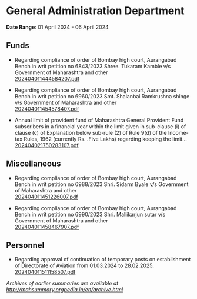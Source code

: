 # General Administration Department

**Date Range**: 01 April 2024 - 06 April 2024


## Funds
- Regarding compliance of order of Bombay high court, Aurangabad Bench in writ petition no 6843/2023 Shree. Tukaram Kamble v/s Government of Maharashtra and other\
  [202404011444584207.pdf](https://gr.maharashtra.gov.in/Site/Upload/Government%20Resolutions/English/202404011444584207.pdf)

- Regarding compliance of order of Bombay high court, Aurangabad Bench in writ petition no 6960/2023 Smt. Shalanbai Ramkrushna shinge v/s Government of Maharashtra and other\
  [202404011454578407.pdf](https://gr.maharashtra.gov.in/Site/Upload/Government%20Resolutions/English/202404011454578407.pdf)

- Annual limit of provident fund of Maharashtra General Provident Fund subscribers in a financial year within the limit given in sub-clause (i) of clause (c) of Explanation below sub-rule (2) of Rule 9(d) of the Income-tax Rules, 1962 (currently Rs. .Five Lakhs) regarding keeping the limit...\
  [202404021750283107.pdf](https://gr.maharashtra.gov.in/Site/Upload/Government%20Resolutions/English/202404021750283107.pdf)

## Miscellaneous
- Regarding compliance of order of Bombay high court, Aurangabad Bench in writ petition no 6988/2023 Shri. Sidarm Byale v/s Government of Maharashtra and other\
  [202404011451226007.pdf](https://gr.maharashtra.gov.in/Site/Upload/Government%20Resolutions/English/202404011451226007.pdf)

- Regarding compliance of order of Bombay high court, Aurangabad Bench in writ petition no 6990/2023 Shri. Mallikarjun sutar v/s Government of Maharashtra and other\
  [202404011458467907.pdf](https://gr.maharashtra.gov.in/Site/Upload/Government%20Resolutions/English/202404011458467907.pdf)

## Personnel
- Regarding approval of continuation of temporary posts on establishment of Directorate of Aviation from 01.03.2024 to 28.02.2025.\
  [202404011511158507.pdf](https://gr.maharashtra.gov.in/Site/Upload/Government%20Resolutions/English/202404011511158507.pdf)


*Archives of earlier summaries are available at http://mahsummary.orgpedia.in/en/archive.html*